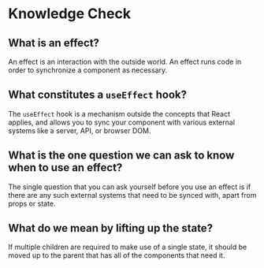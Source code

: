 # Knowledge Check

## What is an effect?

An effect is an interaction with the outside world. An effect runs code in order to synchronize a component as necessary.

## What constitutes a `useEffect` hook?

The `useEffect` hook is a mechanism outside the concepts that React applies, and allows you to sync your component with various external systems like a server, API, or browser DOM.

## What is the one question we can ask to know when to use an effect?

The single question that you can ask yourself before you use an effect is if there are any such external systems that need to be synced with, apart from props or state.

## What do we mean by lifting up the state?

If multiple children are required to make use of a single state, it should be moved up to the parent that has all of the components that need it.
